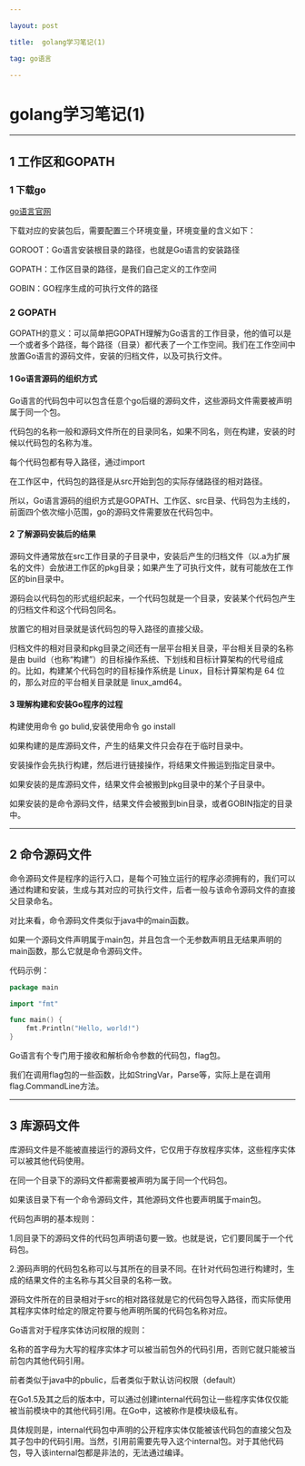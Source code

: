 ```yaml
---

layout: post

title:  golang学习笔记(1)

tag: go语言

---
```


# golang学习笔记(1)

---

## 1 工作区和GOPATH

### 1 下载go

[go语言官网](https://golang.google.cn/)

下载对应的安装包后，需要配置三个环境变量，环境变量的含义如下：

GOROOT：Go语言安装根目录的路径，也就是Go语言的安装路径

GOPATH：工作区目录的路径，是我们自己定义的工作空间

GOBIN：GO程序生成的可执行文件的路径

### 2 GOPATH

GOPATH的意义：可以简单把GOPATH理解为Go语言的工作目录，他的值可以是一个或者多个路径，每个路径（目录）都代表了一个工作空间。我们在工作空间中放置Go语言的源码文件，安装的归档文件，以及可执行文件。

#### 1 Go语言源码的组织方式

Go语言的代码包中可以包含任意个go后缀的源码文件，这些源码文件需要被声明属于同一个包。

代码包的名称一般和源码文件所在的目录同名，如果不同名，则在构建，安装的时候以代码包的名称为准。

每个代码包都有导入路径，通过import

在工作区中，代码包的路径是从src开始到包的实际存储路径的相对路径。

所以，Go语言源码的组织方式是GOPATH、工作区、src目录、代码包为主线的，前面四个依次缩小范围，go的源码文件需要放在代码包中。

#### 2 了解源码安装后的结果

源码文件通常放在src工作目录的子目录中，安装后产生的归档文件（以.a为扩展名的文件）会放进工作区的pkg目录；如果产生了可执行文件，就有可能放在工作区的bin目录中。

源码会以代码包的形式组织起来，一个代码包就是一个目录，安装某个代码包产生的归档文件和这个代码包同名。

放置它的相对目录就是该代码包的导入路径的直接父级。

归档文件的相对目录和pkg目录之间还有一层平台相关目录，平台相关目录的名称是由 build（也称“构建”）的目标操作系统、下划线和目标计算架构的代号组成的。比如，构建某个代码包时的目标操作系统是 Linux，目标计算架构是 64 位的，那么对应的平台相关目录就是 linux_amd64。

#### 3 理解构建和安装Go程序的过程

构建使用命令 go bulid,安装使用命令 go install

如果构建的是库源码文件，产生的结果文件只会存在于临时目录中。

安装操作会先执行构建，然后进行链接操作，将结果文件搬运到指定目录中。

如果安装的是库源码文件，结果文件会被搬到pkg目录中的某个子目录中。

如果安装的是命令源码文件，结果文件会被搬到bin目录，或者GOBIN指定的目录中。

---

## 2 命令源码文件

命令源码文件是程序的运行入口，是每个可独立运行的程序必须拥有的，我们可以通过构建和安装，生成与其对应的可执行文件，后者一般与该命令源码文件的直接父目录命名。

对比来看，命令源码文件类似于java中的main函数。

如果一个源码文件声明属于main包，并且包含一个无参数声明且无结果声明的main函数，那么它就是命令源码文件。

代码示例：

```go
package main

import "fmt"

func main() {
	fmt.Println("Hello, world!")
}
```

Go语言有个专门用于接收和解析命令参数的代码包，flag包。

我们在调用flag包的一些函数，比如StringVar，Parse等，实际上是在调用flag.CommandLine方法。

---

## 3 库源码文件

库源码文件是不能被直接运行的源码文件，它仅用于存放程序实体，这些程序实体可以被其他代码使用。

在同一个目录下的源码文件都需要被声明为属于同一个代码包。

如果该目录下有一个命令源码文件，其他源码文件也要声明属于main包。

代码包声明的基本规则：

1.同目录下的源码文件的代码包声明语句要一致。也就是说，它们要同属于一个代码包。

2.源码声明的代码包名称可以与其所在的目录不同。在针对代码包进行构建时，生成的结果文件的主名称与其父目录的名称一致。

源码文件所在的目录相对于src的相对路径就是它的代码包导入路径，而实际使用其程序实体时给定的限定符要与他声明所属的代码包名称对应。

Go语言对于程序实体访问权限的规则：

名称的首字母为大写的程序实体才可以被当前包外的代码引用，否则它就只能被当前包内其他代码引用。

前者类似于java中的pbulic，后者类似于默认访问权限（default）

在Go1.5及其之后的版本中，可以通过创建internal代码包让一些程序实体仅仅能被当前模块中的其他代码引用。在Go中，这被称作是模块级私有。

具体规则是，internal代码包中声明的公开程序实体仅能被该代码包的直接父包及其子包中的代码引用。当然，引用前需要先导入这个internal包。对于其他代码包，导入该internal包都是非法的，无法通过编译。
